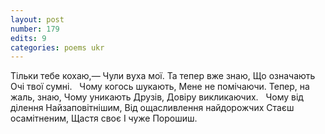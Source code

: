 ```yaml
---
layout: post
number: 179
edits: 9
categories: poems ukr
---
```


Тільки тебе кохаю,— 
Чули вуха мої.
Та тепер вже знаю,
Що означають
Очі твої сумні.
 
Чому когось шукають,
Мене не помічаючи.
Тепер, на жаль, знаю,
Чому уникають
Друзів,
Довіру викликаючих.
 
Чому від ділення
Найзаповітнішим,
Від ощасливлення найдорожчих
Стаєш oсамітненим,
Щастя своє
І чуже 
Порошиш.

